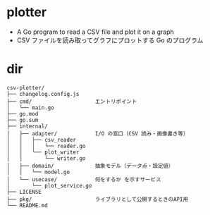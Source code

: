 # plotter

- A Go program to read a CSV file and plot it on a graph
- CSV ファイルを読み取ってグラフにプロットする Go のプログラム

# dir

```
csv-plotter/
├── changelog.config.js
├── cmd/                    エントリポイント
│   └── main.go
├── go.mod
├── go.sum
├── internal/
│   ├── adapter/            I/O の窓口（CSV 読み・画像書き等）
│   │   ├── csv_reader
│   │   │   └── reader.go
│   │   └── plot_writer
│   │       └── writer.go
│   ├── domain/             抽象モデル（データ点・設定値）
│   │   └── model.go
│   └── usecase/            何をするか を示すサービス
│       └── plot_service.go
├── LICENSE
├── pkg/                    ライブラリとして公開するときのAPI用
└── README.md
```
